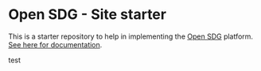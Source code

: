 # Open SDG - Site starter

This is a starter repository to help in implementing the [Open SDG](https://github.com/open-sdg/open-sdg) platform. [See here for documentation](https://open-sdg.readthedocs.io).


test
